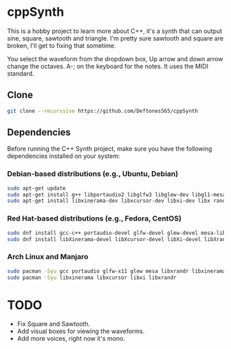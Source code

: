 # cppSynth

This is a hobby project to learn more about C++, it's a synth that can output sine, square, sawtooth and triangle.
I'm pretty sure sawtooth and square are broken, I'll get to fixing that sometime.

You select the waveform from the dropdown box, Up arrow and down arrow change the octaves. A-; on the keyboard for the notes.
It uses the MIDI standard.

## Clone

```bash
git clone --recurssive https://github.com/Deftones565/cppSynth
```

## Dependencies

Before running the C++ Synth project, make sure you have the following dependencies installed on your system:

### Debian-based distributions (e.g., Ubuntu, Debian)

```bash
sudo apt-get update
sudo apt-get install g++ libportaudio2 libglfw3 libglew-dev libgl1-mesa-dev libxrandr2 libxinerama1 libxcursor1 libxi-dev libasound2-dev libpthread-stubs0-dev
sudo apt-get install libxinerama-dev libxcursor-dev libxi-dev libx randr-dev
```

### Red Hat-based distributions (e.g., Fedora, CentOS)

```bash
sudo dnf install gcc-c++ portaudio-devel glfw-devel glew-devel mesa-libGL-devel libXrandr-devel libXinerama-devel libXcursor-devel libXi-devel alsa-lib-devel
sudo dnf install libXinerama-devel libXcursor-devel libXi-devel libXrandr-devel
```

### Arch Linux and Manjaro

```bash
sudo pacman -Syu gcc portaudio glfw-x11 glew mesa libxrandr libxinerama libxcursor libxi alsa-lib
sudo pacman -Syu libxinerama libxcursor libxi libxrandr
```

# TODO

* Fix Square and Sawtooth.
* Add visual boxes for viewing the waveforms.
* Add more voices, right now it's mono.
